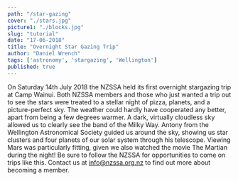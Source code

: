 ```yaml
---
path: "/star-gazing"
cover: "./stars.jpg"
picture1: "./blocks.jpg"
slug: "tutorial"
date: "17-06-2018"
title: "Overnight Star Gazing Trip"
author: "Daniel Wrench"
tags: ['astronomy', 'stargazing', 'Wellington']
published: true
---
```


On Saturday 14th July 2018 the NZSSA held its first overnight stargazing trip at Camp Wainui. Both NZSSA members and those who just wanted a trip out to see the stars were treated to a stellar night of pizza, planets, and a picture-perfect sky. The weather could hardly have cooperated any better, apart from being a few degrees warmer. A dark, virtually cloudless sky allowed us to clearly see the band of the Milky Way. Antony from the Wellington Astronomical Society guided us around the sky, showing us star clusters and four planets of our solar system through his telescope. Viewing Mars was particularly fitting, given we also watched the movie The Martian during the night! Be sure to follow the NZSSA for opportunities to come on trips like this. Contact us at info@nzssa.org.nz to find out more about becoming a member.
